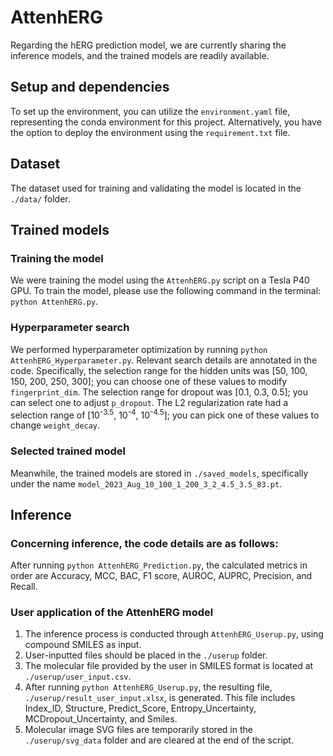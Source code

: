 # AttenhERG

  Regarding the hERG prediction model, we are currently sharing the inference models, and the trained models are readily available.

## Setup and dependencies 

  To set up the environment, you can utilize the `environment.yaml` file, representing the conda environment for this project. Alternatively, you have the option to deploy the environment using the `requirement.txt` file.

## Dataset
  The dataset used for training and validating the model is located in the `./data/` folder.
  
## Trained models

### Training the model

We were training the model using the `AttenhERG.py` script on a Tesla P40 GPU. To train the model, please use the following command in the terminal: `python AttenhERG.py`.

### Hyperparameter search 

We performed hyperparameter optimization by running `python AttenhERG_Hyperparameter.py`. Relevant search details are annotated in the code. Specifically, the selection range for the hidden units was [50, 100, 150, 200, 250, 300]; you can choose one of these values to modify `fingerprint_dim`. The selection range for dropout was [0.1, 0.3, 0.5]; you can select one to adjust `p_dropout`. The L2 regularization rate had a selection range of [10<sup>-3.5</sup>, 10<sup>-4</sup>, 10<sup>-4.5</sup>]; you can pick one of these values to change `weight_decay`.

### Selected trained model

Meanwhile, the trained models are stored in `./saved_models`, specifically under the name `model_2023_Aug_10_100_1_200_3_2_4.5_3.5_83.pt`.

## Inference

### Concerning inference, the code details are as follows:

After running `python AttenhERG_Prediction.py`, the calculated metrics in order are Accuracy, MCC, BAC, F1 score, AUROC, AUPRC, Precision, and Recall.

### User application of the AttenhERG model

1. The inference process is conducted through `AttenhERG_Userup.py`, using compound SMILES as input.
2. User-inputted files should be placed in the `./userup` folder.
3. The molecular file provided by the user in SMILES format is located at `./userup/user_input.csv`.
4. After running `python AttenhERG_Userup.py`, the resulting file, `./userup/result_user_input.xlsx`, is generated. This file includes Index_ID, Structure, Predict_Score, Entropy_Uncertainty, MCDropout_Uncertainty, and Smiles. 
5. Molecular image SVG files are temporarily stored in the `./userup/svg_data` folder and are cleared at the end of the script.
